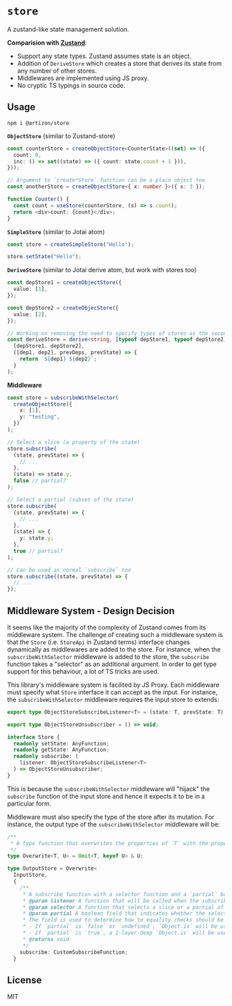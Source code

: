 # `store`

A zustand-like state management solution.

**Comparision with [Zustand](https://github.com/pmndrs/zustand)**:

- Support any state types. Zustand assumes state is an object.
- Addition of `DeriveStore` which creates a store that derives its state from any number of other stores.
- Middlewares are implemented using JS proxy.
- No cryptic TS typings in source code.

## Usage

```shell
npm i @artizon/store
```

**`ObjectStore`** (similar to Zustand-store)

```typescript
const counterStore = createObjectStore<CounterState>((set) => ({
  count: 0,
  inc: () => set((state) => ({ count: state.count + 1 })),
}));

// Argument to `create*Store` function can be a plain object too
const anotherStore = createObjectStore<{ x: number }>({ x: 3 });

function Counter() {
  const count = useStore(counterStore, (s) => s.count);
  return <div>count: {count}</div>;
}
```

**`SimpleStore`** (similar to Jotai atom)

```typescript
const store = createSimpleStore("Hello");

store.setState("Hello");
```

**`DeriveStore`** (similar to Jotai derive atom, but work with stores too)

```typescript
const depStore1 = createObjectStore({
  value: [1],
});

const depStore2 = createObjecStore({
  value: [2],
});

// Working on removing the need to specify types of stores as the second type arg
const deriveStore = derive<string, [typeof depStore1, typeof depStore2]>(
  [depStore1, depStore2],
  ([dep1, dep2], prevDeps, prevState) => {
    return `${dep1} ${dep2}`;
  }
);
```

**Middleware**

```typescript
const store = subscribeWithSelector(
  createObjectStore({
    x: [1],
    y: "testing",
  })
);

// Select a slice (a property of the state)
store.subscribe(
  (state, prevState) => {
    // ...
  },
  (state) => state.y,
  false // partial?
);

// Select a partial (subset of the state)
store.subscribe(
  (state, prevState) => {
    // ...
  },
  (state) => {
    y: state.y;
  },
  true // partial?
);

// Can be used as normal `subscribe` too
store.subscribe((state, prevState) => {
  // ...
});
```

## Middleware System - Design Decision

It seems like the majority of the complexity of Zustand comes from its middleware system. The challenge of creating such a middleware system is that the `Store` (i.e. `StoreApi` in Zustand terms) interface changes dynamically as middlewares are added to the store. For instance, when the `subscribeWithSelector` middleware is added to the store, the `subscribe` function takes a "selector" as an additional argument. In order to get type support for this behaviour, a lot of TS tricks are used.

This library's middleware system is facilited by JS Proxy. Each middleware must specify what `Store` interface it can accept as the input. For instance, the `subscribeWithSelector` middleware requires the input store to extends:

```typescript
export type ObjectStoreSubscribeListener<T> = (state: T, prevState: T) => void;

export type ObjectStoreUnsubscriber = () => void;

interface Store {
  readonly setState: AnyFunction;
  readonly getState: AnyFunction;
  readonly subscribe: (
    listener: ObjectStoreSubscribeListener<T>
  ) => ObjectStoreUnsubscriber;
}
```

This is because the `subscribeWithSelector` middleware will "hijack" the `subscribe` function of the input store and hence it expects it to be in a particular form.

Middleware must also specify the type of the store after its mutation. For instance, the output type of the `subscribeWithSelector` middleware will be:

```typescript
/**
 * A type function that overwrites the properties of `T` with the properties of `U`.
 */
type Overwrite<T, U> = Omit<T, keyof U> & U;

type OutputStore = Overwrite<
  InputStore,
  {
    /**
     * A subscribe function with a selector function and a `partial` boolean field as additional arguments.
     * @param listener A function that will be called when the subscribed state changes.
     * @param selector A function that selects a slice or a partial of the state to subscribe to.
     * @param partial A boolean field that indicates whether the selector function selects a partial of the state or a slice of the state.
     * The field is used to determine how to equality checks should be performed, which in turn governs when the `listener` function will be triggered.
     * - If `partial` is `false` or `undefined`, `Object.is` will be used to check for equality between states.
     * - If `partial` is `true`, a 1-layer-deep `Object.is` will be used to check for equality between states.
     * @returns void
     */
    subscribe: CustomSubscribeFunction;
  }
```

## License

MIT
